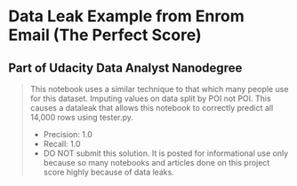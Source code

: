 # Data Leak Example from Enrom Email (The Perfect Score)
## Part of Udacity Data Analyst Nanodegree
>  This notebook uses a similar technique to that which many people use for this dataset.
> Imputing values on data split by POI not POI. This causes a dataleak 
> that allows this notebook to correctly predict all 14,000 rows using tester.py.
>- Precision: 1.0
>- Recall: 1.0
>- DO NOT submit this solution. It is posted for informational use only because so many notebooks and articles done on this project score highly because of data leaks.



